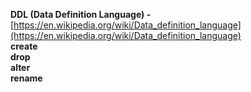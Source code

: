 **DDL (Data Definition Language) -** [https://en.wikipedia.org/wiki/Data_definition_language](https://en.wikipedia.org/wiki/Data_definition_language)  
**create**  
**drop**  
**alter**  
**rename**

